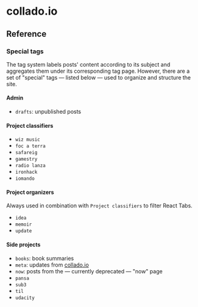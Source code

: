 # collado.io

## Reference

### Special tags

The tag system labels posts' content according to its subject and aggregates them under its corresponding tag page. However, there are a set of "special" tags — listed below — used to organize and structure the site.

#### Admin

- `drafts`: unpublished posts

#### Project classifiers

- `wiz music`
- `foc a terra`
- `safareig`
- `gamestry`
- `radio lanza`
- `ironhack`
- `iomando`

#### Project organizers

Always used in combination with `Project classifiers` to filter React Tabs.

- `idea`
- `memoir`
- `update`

#### Side projects

- `books`: book summaries
- `meta`: updates from [collado.io](http://collado.io/)
- `now`: posts from the — currently deprecated — "now" page
- `pansa`
- `sub3`
- `til`
- `udacity`
